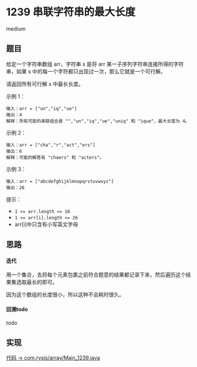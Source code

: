# 1239 串联字符串的最大长度

medium

## 题目

给定一个字符串数组 arr，字符串 s 是将 arr 某一子序列字符串连接所得的字符串，如果 s 中的每一个字符都只出现过一次，那么它就是一个可行解。

请返回所有可行解 s 中最长长度。

示例 1：
```
输入：arr = ["un","iq","ue"]
输出：4
解释：所有可能的串联组合是 "","un","iq","ue","uniq" 和 "ique"，最大长度为 4。
```
示例 2：
```
输入：arr = ["cha","r","act","ers"]
输出：6
解释：可能的解答有 "chaers" 和 "acters"。
```
示例 3：
```
输入：arr = ["abcdefghijklmnopqrstuvwxyz"]
输出：26
```

提示：

- `1 <= arr.length <= 16`
- `1 <= arr[i].length <= 26`
- arr[i]中只含有小写英文字母

## 思路

#### 迭代

用一个集合，去将每个元素包裹之前符合题意的结果都记录下来，然后遍历这个结果集选取最长的即可。

因为这个数组的长度很小，所以这种不会耗时很久。

#### 回溯todo

todo

## 实现

[代码 -> com.rysis/array/Main_1239.java](../../src/com/rysis/array/Main_1239.java)